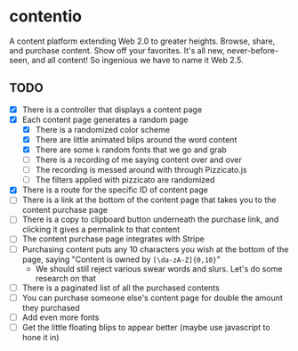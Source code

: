 # contentio

A content platform extending Web 2.0 to greater heights. Browse, share, and purchase content. Show off your favorites. It's all new, never-before-seen, and all content! So ingenious we have to name it Web 2.5.

## TODO

- [x] There is a controller that displays a content page
- [x] Each content page generates a random page
	- [x] There is a randomized color scheme
	- [x] There are little animated blips around the word content
	- [x] There are some `k` random fonts that we go and grab
	- [ ] There is a recording of me saying content over and over
	- [ ] The recording is messed around with through Pizzicato.js
	- [ ] The filters applied with pizzicato are randomized
- [x] There is a route for the specific ID of content page
- [ ] There is a link at the bottom of the content page that takes you to the content purchase page
- [ ] There is a copy to clipboard button underneath the purchase link, and clicking it gives a permalink to that content
- [ ] The content purchase page integrates with Stripe
- [ ] Purchasing content puts any 10 characters you wish at the bottom of the page, saying "Content is owned by `[\da-zA-Z]{0,10}`"
	* We should still reject various swear words and slurs. Let's do some research on that
- [ ] There is a paginated list of all the purchased contents
- [ ] You can purchase someone else's content page for double the amount they purchased
- [ ] Add even more fonts
- [ ] Get the little floating blips to appear better (maybe use javascript to hone it in)
